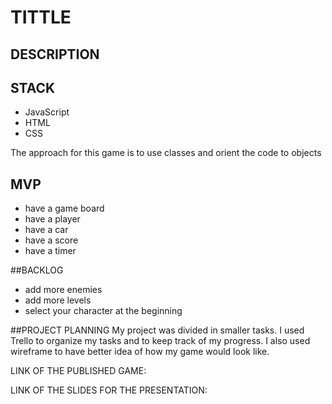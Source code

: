 # TITTLE

## DESCRIPTION

## STACK
- JavaScript
- HTML
- CSS

The approach for this game is to use classes and orient the code to objects

## MVP
- have a game board
- have a player
- have a car
- have a score
- have a timer

##BACKLOG
- add more enemies
- add more levels
- select your character at the beginning

##PROJECT PLANNING
My project was divided in smaller tasks. I used Trello to organize  my tasks and to keep track of my progress. I also used wireframe to have better idea of how my game would look like.

LINK OF THE PUBLISHED GAME: 

LINK OF THE SLIDES FOR THE PRESENTATION: 